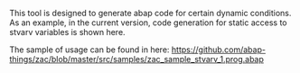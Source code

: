 This tool is designed to generate abap code for certain dynamic conditions. As an example, in the current version, code generation for static access to stvarv variables is shown here. 

The sample of usage can be found in here: https://github.com/abap-things/zac/blob/master/src/samples/zac_sample_stvarv_1.prog.abap

